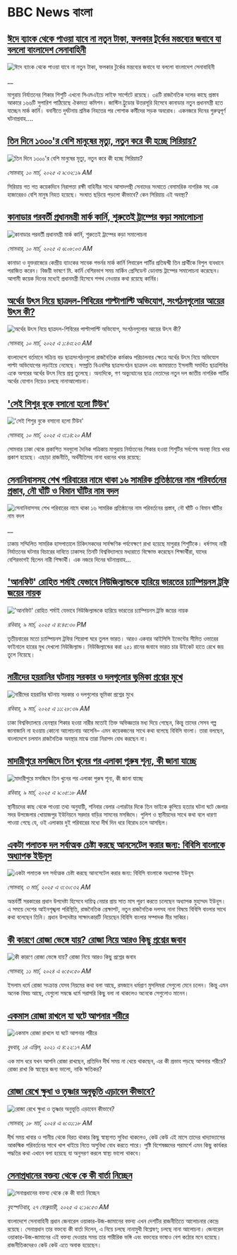 # BBC News বাংলা## [ঈদে ব্যাংক থেকে পাওয়া যাবে না নতুন টাকা, ফলকার টুর্কের মন্তব্যের জবাবে যা বললো বাংলাদেশ সেনাবাহিনী](https://www.bbc.co.uk/bengali/live/c1d406wn6p2t?at_campaign=githubrss)![ঈদে ব্যাংক থেকে পাওয়া যাবে না নতুন টাকা, ফলকার টুর্কের মন্তব্যের জবাবে যা বললো বাংলাদেশ সেনাবাহিনী](https://ichef.bbci.co.uk/ace/standard/240/cpsprodpb/7aba/live/00960620-fdb3-11ef-8c03-7dfdbeeb2526.png)__মাগুরায় নির্যাতনের শিকার শিশুটি এখনো সিএমএইচে লাইফ সার্পোটে রয়েছে। ৩৪টি রাজনৈতিক দলের কাছে প্রস্তাব আকারে ১৬৬টি সুপারিশ পাঠিয়েছে ঐকমত্য কমিশন। জাস্টিন ট্রুডোর উত্তরসূরি হিসেবে কানাডার নতুন প্রধানমন্ত্রী হতে যাচ্ছেন মার্ক কার্নি। বনানীতে দুর্ঘটনায় শ্রমিক নিহতের পর পোশাক কর্মীদের সড়ক অবরোধ। একনজরে দিনের গুরুত্বপূর্ণ ঘটনাপ্রবাহ....## [তিন দিনে ১৩০০'র বেশি মানুষের মৃত্যু, নতুন করে কী হচ্ছে সিরিয়ায়?](https://www.bbc.com/bengali/articles/cwyn1k00ezxo?at_campaign=githubrss)![তিন দিনে ১৩০০'র বেশি মানুষের মৃত্যু, নতুন করে কী হচ্ছে সিরিয়ায়?](https://ichef.bbci.co.uk/ace/standard/240/cpsprodpb/0d63/live/ddeef8a0-fd7d-11ef-9e61-71ee71f26eb1.jpg)_সোমবার, ১০ মার্চ, ২০২৫ এ ৯:৩২:১৯ AM_সিরিয়ায় গত গত কয়েকদিনে নিরাপত্তা রক্ষী বাহিনীর সাথে আসাদপন্থী সেনাদের সংঘাতে বেসামরিক নাগরিক সহ এক হাজারেরও বেশি মানুষ নিহত হয়েছে। সংঘাত ছড়িয়ে পড়লো কীভাবে? কেন সিরিয়ায় এই অবস্থা?## [কানাডার পরবর্তী প্রধানমন্ত্রী মার্ক কার্নি, শুরুতেই ট্রাম্পের কড়া সমালোচনা](https://www.bbc.com/bengali/articles/cd657zqjpv6o?at_campaign=githubrss)![কানাডার পরবর্তী প্রধানমন্ত্রী মার্ক কার্নি, শুরুতেই ট্রাম্পের কড়া সমালোচনা](https://ichef.bbci.co.uk/ace/standard/240/cpsprodpb/b8f3/live/9856d780-fd6f-11ef-8c03-7dfdbeeb2526.jpg)_সোমবার, ১০ মার্চ, ২০২৫ এ ৬:০৮:০৩ AM_কানাডা ও যুক্তরাজ্যের কেন্দ্রীয় ব্যাংকের সাবেক গভর্নর মার্ক কার্নি লিবারেল পার্টির প্রতিদ্বন্দ্বী তিন প্রার্থীকে বিপুল ব্যবধানে পরাজিত করেন।  বিজয়ী ভাষণে মি. কার্নি বেশিরভাগ সময় মার্কিন প্রেসিডেন্ট ডোনাল্ড ট্রাম্পের সমালোচনা করেছেন। আগামী কয়েক দিনের মধ্যেই প্রধানমন্ত্রী হিসেবে শপথ নেওয়ার কথা রয়েছে কার্নির।## [অর্থের উৎস নিয়ে ছাত্রদল-শিবিরের পাল্টাপাল্টি অভিযোগ, সংগঠনগুলোর আয়ের উৎস কী?](https://www.bbc.com/bengali/articles/cy4l0l78kxko?at_campaign=githubrss)![অর্থের উৎস নিয়ে ছাত্রদল-শিবিরের পাল্টাপাল্টি অভিযোগ, সংগঠনগুলোর আয়ের উৎস কী?](https://ichef.bbci.co.uk/ace/standard/240/cpsprodpb/3cef/live/7cd2f1f0-fcee-11ef-9e61-71ee71f26eb1.jpg)_সোমবার, ১০ মার্চ, ২০২৫ এ ১:৪৩:২৩ AM_বাংলাদেশে বর্তমানে সক্রিয় বড় ছাত্রসংগঠনগুলো রাজনৈতিক কর্মকাণ্ড পরিচালনার ক্ষেত্রে অর্থের উৎস নিয়ে অভিযোগ পাল্টা অভিযোগের লড়াইয়ে নেমেছে। সম্প্রতি  বিএনপির ছাত্রসংগঠন ছাত্রদল এবং জামায়াতে ইসলামী সমর্থিত ছাত্রশিবির একে অপরের অর্থের উৎস নিয়ে প্রশ্ন তুলেছে। অন্যদিকে, গণ অভ্যুত্থানের ছাত্র নেতাদের নতুন দল জাতীয় নাগরিক পার্টির অর্থের যোগান নিয়েও চলছে নানাআলোচনা।## ['সেই শিশুর বুকে বসানো হলো টিউব'](https://www.bbc.com/bengali/articles/c1mn38jxd35o?at_campaign=githubrss)!['সেই শিশুর বুকে বসানো হলো টিউব'](https://ichef.bbci.co.uk/ace/standard/240/cpsprodpb/fc23/live/b3196f80-fd59-11ef-84de-a757e6a7172c.jpg)_সোমবার, ১০ মার্চ, ২০২৫ এ ৩:১৪:২০ AM_সোমবার ঢাকা থেকে প্রকাশিত সবগুলো দৈনিক পত্রিকায় মাগুরায় নির্যাতনের শিকার হওয়া শিশুটির সর্বশেষ অবস্থা নিয়ে খবর প্রকাশ হয়েছে। এছাড়া রাজনীতি, অর্থনীতিসহ নানা ধরনের খবর রয়েছে:## [সেনানিবাসসহ শেখ পরিবারের নামে থাকা ১৬ সামরিক প্রতিষ্ঠানের নাম পরিবর্তনের প্রস্তাব, নৌ ঘাঁটি ও বিমান ঘাঁটির নাম বদল](https://www.bbc.co.uk/bengali/live/c0mwxn4mem4t?at_campaign=githubrss)![সেনানিবাসসহ শেখ পরিবারের নামে থাকা ১৬ সামরিক প্রতিষ্ঠানের নাম পরিবর্তনের প্রস্তাব, নৌ ঘাঁটি ও বিমান ঘাঁটির নাম বদল](https://ichef.bbci.co.uk/ace/standard/240/cpsprodpb/de20/live/89201300-fcdc-11ef-9e61-71ee71f26eb1.jpg)__ঢাকায় সম্মিলিত সামরিক হাসপাতালে চিকিৎসকদের সার্বক্ষণিক পর্যবেক্ষণে রাখা হয়েছে মাগুরার শিশুটিকে। ধর্ষণসহ নারী নির্যাতনের ঘটনার বিচারের দাবিতে ঢাকাসহ তিনটি বিশ্ববিদ্যালয়ে মধ্যরাতে বিক্ষোভ করেছেন শিক্ষার্থীরা, যাদের বেশিরভাগই ছিলেন নারী শিক্ষার্থী। এক নজরে দিনের ঘটনাপ্রবাহ...## ['আনফিট' রোহিত শর্মাই যেভাবে নিউজিল্যান্ডকে হারিয়ে ভারতের চ্যাম্পিয়নস ট্রফি জয়ের নায়ক](https://www.bbc.com/bengali/articles/ce98d2e2yeko?at_campaign=githubrss)!['আনফিট' রোহিত শর্মাই যেভাবে নিউজিল্যান্ডকে হারিয়ে ভারতের চ্যাম্পিয়নস ট্রফি জয়ের নায়ক](https://ichef.bbci.co.uk/ace/standard/240/cpsprodpb/fb46/live/39e1a380-fd04-11ef-8c03-7dfdbeeb2526.jpg)_রবিবার, ৯ মার্চ, ২০২৫ এ ৪:৪৫:৩০ PM_তৃতীয়বারের মতো চ্যাম্পিয়নস ট্রফির শিরোপা ঘরে তুলল ভারত। আরও একবার আইসিসি ইভেন্টের সীমিত ওভারের ফাইনালে হারের মুখ দেখলো নিউজিল্যান্ড। নিউজিল্যান্ডের করা ২৫১ রানের জবাবে ভারত চার উইকেট হাতে রেখে জয় তুলে নিয়েছে।## [নারীদের হয়রানির ঘটনায় সরকার ও  দলগুলোর ভূমিকা প্রশ্নের মুখে](https://www.bbc.com/bengali/articles/cn7v247rr2do?at_campaign=githubrss)![নারীদের হয়রানির ঘটনায় সরকার ও  দলগুলোর ভূমিকা প্রশ্নের মুখে](https://ichef.bbci.co.uk/ace/standard/240/cpsprodpb/e6a8/live/d32b8520-fc2c-11ef-8d3c-af08a8ab874d.jpg)_রবিবার, ৯ মার্চ, ২০২৫ এ ১১:২৮:৩৯ AM_ঢাকা বিশ্ববিদ্যালয়ে হেনস্থার শিকার হওয়া নারীর মতোই তিক্ত অভিজ্ঞতার মধ্য দিয়ে গেছেন, কিন্তু তাদের সেসব গল্প জানাজানি না হওয়ায় কোনো আলোচনায় আসেনি– এমন কয়েকজনের সাথে কথা বলেছে বিবিসি বাংলা। তারা বলছেন, বাংলাদেশে চলমান রাজনৈতিক অবস্থার মাঝে তারা নিরাপদ বোধ করছেন না।## [মাদারীপুরে মসজিদে তিন খুনের পর এলাকা পুরুষ শূন্য, কী জানা যাচ্ছে](https://www.bbc.com/bengali/articles/cm2je7j7z41o?at_campaign=githubrss)![মাদারীপুরে মসজিদে তিন খুনের পর এলাকা পুরুষ শূন্য, কী জানা যাচ্ছে](https://ichef.bbci.co.uk/ace/standard/240/cpsprodpb/6308/live/ab7947e0-fcbf-11ef-896e-d7e7fb1719a4.jpg)_রবিবার, ৯ মার্চ, ২০২৫ এ ৯:০৫:১৮ AM_স্থানীয়দের কাছ থেকে পাওয়া তথ্য অনুযায়ী, শনিবার বেলার এগারটার দিকে তিন ভাইকে কুপিয়ে হত্যার ঘটনা ঘটে জেলার সদর উপজেলার খোয়াজপুর ইউনিয়নে সরদার বাড়ির সামনের মসজিদে। পুলিশ ও স্থানীয়দের সাথে কথা বলে ধারণা পাওয়া গেছে যে, ওই এলাকার দুই পরিবারের মধ্যে দীর্ঘ দিন ধরে বিরোধ চলে আসছিল।## [একটা পলাতক দল সর্বাত্মক চেষ্টা করছে আনসেটেল করার জন্য:  বিবিসি বাংলাকে অধ্যাপক ইউনূস ](https://www.bbc.com/bengali/articles/cn4yy9gr8dlo?at_campaign=githubrss)![একটা পলাতক দল সর্বাত্মক চেষ্টা করছে আনসেটেল করার জন্য:  বিবিসি বাংলাকে অধ্যাপক ইউনূস ](https://ichef.bbci.co.uk/ace/standard/240/cpsprodpb/62c1/live/00c95a20-f5bb-11ef-896e-d7e7fb1719a4.jpg)_সোমবার, ৩ মার্চ, ২০২৫ এ ৩:৩০:৩২ AM_অন্তর্বর্তী সরকারের প্রধান উপদেষ্টা হিসেবে দায়িত্ব নেয়ার প্রায় সাত মাস পূরণ করতে চলেছেন অধ্যাপক মুহাম্মদ ইউনূস। এ সময়ে দেশের আইনশৃঙ্খলা পরিস্থিতি, রাজনৈতিক প্রেক্ষাপট, নতুন রাজনৈতিক দলসহ নানা বিষয়ে বিবিসি বাংলার সাথে কথা বলেছেন তিনি। প্রধান উপদেষ্টার সাক্ষাৎকারটি নিয়েছেন বিবিসি বাংলার সম্পাদক মীর সাব্বির।## [কী কারণে রোজা ভেঙ্গে যায়? রোজা নিয়ে আরও কিছু প্রশ্নের জবাব](https://www.bbc.com/bengali/articles/czrzdj2y03lo?at_campaign=githubrss)![কী কারণে রোজা ভেঙ্গে যায়? রোজা নিয়ে আরও কিছু প্রশ্নের জবাব](https://ichef.bbci.co.uk/ace/standard/240/cpsprodpb/c195/live/fc7a2c10-dc7a-11ee-8f28-259790e80bba.jpg)_সোমবার, ১১ মার্চ, ২০২৪ এ ৬:৫০:৫০ AM_ইসলাম ধর্মে রোজা সংক্রান্ত যেসব নিয়মের কথা বলা আছে, রমজানে ধর্মপ্রাণ মুসলিমরা সেগুলো মেনে চলেন। কিন্তু এমন অনেক বিষয় আছে, যেগুলো সম্বন্ধে ধর্মে সরাসরি কিছু বলা না থাকলেও অনেকে সেগুলোও মানেন।## [একমাস রোজা রাখলে যা ঘটে আপনার শরীরে](https://www.bbc.com/bengali/news-44111398?at_campaign=githubrss)![একমাস রোজা রাখলে যা ঘটে আপনার শরীরে](https://ichef.bbci.co.uk/ace/standard/240/cpsprodpb/CA0A/production/_106822715_gettyimages-541284296.jpg)_বুধবার, ১৪ এপ্রিল, ২০২১ এ ৪:২২:১৭ AM_এক মাস ধরে যখন আপনি রোজা রাখছেন, প্রতিদিন দীর্ঘ সময় না খেয়ে থাকছেন, এর কী প্রভাব পড়ছে আপনার শরীরে? রোজা রাখা কি স্বাস্থ্যের জন্য ভালো, নাকি ক্ষতিকর?## [রোজা রেখে ক্ষুধা ও তৃষ্ণার অনুভূতি এড়াবেন কীভাবে? ](https://www.bbc.com/bengali/articles/cz4z9z0v375o?at_campaign=githubrss)![রোজা রেখে ক্ষুধা ও তৃষ্ণার অনুভূতি এড়াবেন কীভাবে? ](https://ichef.bbci.co.uk/ace/standard/240/cpsprodpb/b11a/live/74c16160-e050-11ee-9410-0f893255c2a0.jpg)_সোমবার, ১৮ মার্চ, ২০২৪ এ ৬:৩১:১৮ AM_দীর্ঘ সময় খাবার ও পানীয় থেকে বিরত থাকার কিছু স্বাস্থ্যগত সুবিধা থাকলেও, কেউ কেউ এই মাসে তাদের খাদ্যাভ্যাসের আকস্মিক পরিবর্তনের সাথে খাপ খাইয়ে নিতে অসুবিধা বোধ করতে পারে। পুষ্টি বিশেষজ্ঞদের পরামর্শে এমন কিছু কার্যকর পদ্ধতির কথা এখানে বলা হয়েছে যা অনুসরণ করলে স্বাস্থ্য ভালো থাকবে।## [সেনাপ্রধানের বক্তব্য থেকে কে কী বার্তা নিচ্ছেন](https://www.bbc.com/bengali/articles/cx2rmvxz2d8o?at_campaign=githubrss)![সেনাপ্রধানের বক্তব্য থেকে কে কী বার্তা নিচ্ছেন](https://ichef.bbci.co.uk/ace/standard/240/cpsprodpb/86f9/live/ca3a6c50-f467-11ef-aeb3-bb556fdec0fe.png)_বৃহস্পতিবার, ২৭ ফেব্রুয়ারী, ২০২৫ এ ২:১৬:৫৩ AM_বাংলাদেশে সেনাবাহিনী প্রধান জেনারেল ওয়াকার-উজ-জামানের বক্তব্য এখন দেশটির রাজনীতিতে আলোচনার কেন্দ্রে রয়েছে। সেনাপ্রধান তার বক্তব্যে কী বার্তা দিলেন, এ নিয়ে চলছে নানামুখী বিশ্লেষণ; চলছে নানা আলোচনা। জেনারেল ওয়াকার-উজ-জামানের এই বক্তব্য দেওয়ার সময় তার শারীরিক ভঙ্গি এবং বক্তব্যের ভাষাও বেশ কঠোর মনে হয়েছে। রাজনীতিকদেরও কেউ কেউ এতে  অবাক হয়েছেন।